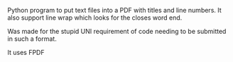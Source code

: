 Python program to put text files into a PDF with titles and line numbers.
It also support line wrap which looks for the closes word end.

Was made for the stupid UNI requirement of code needing to be submitted in such a format.

It uses FPDF
